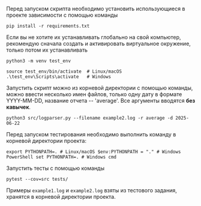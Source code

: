 Перед запуском скрипта необходимо установить использующиеся в проекте зависимости с помощью команды

`pip install -r requirements.txt`

Если вы не хотите их устанавливать глобально на свой компьютер, рекомендую сначала создать и активировать виртуальное окружение, только потом их устанавливать

`python3 -m venv test_env`

`source test_env/bin/activate  # Linux/macOS
.\test_env\Scripts\activate   # Windows`

Запустить скрипт можно из корневой директории с помощью команды, можно ввести несколько имен файлов, только одну дату в формате YYYY-MM-DD, название отчета -- 'average'. Все аргументы вводятся **без кавычек**.

`python3 src/logparser.py --filename example2.log -r average -d 2025-06-22`

Перед запуском тестирования необходимо выполнить команду в корневой директории проекта:

`export PYTHONPATH=. # Linux/macOS
$env:PYTHONPATH = "." # Windows PowerShell
set PYTHONPATH=. # Windows cmd`

Запустить тесты с помощью команды

`pytest --cov=src tests/`

Примеры `example1.log` и `example2.log` взяты из тестового задания, хранятся в корневой директории проекта.